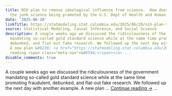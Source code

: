 ```yaml
---
title: NIH plan to remove ideological influence from science.  How does this fit in
  the junk science being promoted by the U.S. Dept of Health and Human Services?
date: '2025-06-20'
linkTitle: https://statmodeling.stat.columbia.edu/2025/06/20/nih-plan-to-remove-ideological-influence-from-science-how-does-this-fit-in-the-junk-science-being-promoted-by-the-u-s-dept-of-health-and-human-services/
source: Statistical Modeling, Causal Inference, and Social Science
description: A couple weeks ago we discussed the ridiculousness of the government
  mandating so-called gold standard science while at the same time promoting fraudulent,
  debunked, and flat-out fake research. We followed up the next day with another example.
  A new plan &#8230; <a href="https://statmodeling.stat.columbia.edu/2025/06/20/nih-plan-to-remove-ideological-influence-from-science-how-does-this-fit-in-the-junk-science-being-promoted-by-the-u-s-dept-of-health-and-human-services/">Continue
  reading <span class="meta-nav">&#8594;</span></a> ...
disable_comments: true
---
```

A couple weeks ago we discussed the ridiculousness of the government mandating so-called gold standard science while at the same time promoting fraudulent, debunked, and flat-out fake research. We followed up the next day with another example. A new plan &#8230; <a href="https://statmodeling.stat.columbia.edu/2025/06/20/nih-plan-to-remove-ideological-influence-from-science-how-does-this-fit-in-the-junk-science-being-promoted-by-the-u-s-dept-of-health-and-human-services/">Continue reading <span class="meta-nav">&#8594;</span></a> ...